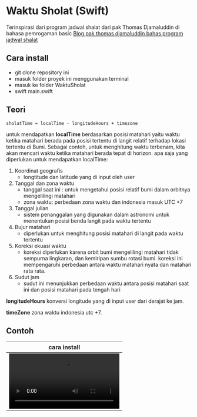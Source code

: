 # Waktu Sholat (Swift)

Terinspirasi dari program jadwal shalat dari pak Thomas Djamaluddin di bahasa pemrogaman basic [Blog pak thomas djamaluddin bahas program jadwal shalat](https://tdjamaluddin.wordpress.com/2010/12/09/program-jadwal-shalat/)

## Cara install
* git clone repository ini
* masuk folder proyek ini menggunakan terminal
* masuk ke folder WaktuSholat
* swift main.swift
  

## Teori
```
sholatTime = localTime - longitudeHours + timezone
```
untuk mendapatkan **localTime** berdasarkan posisi matahari yaitu waktu ketika matahari berada pada posisi tertentu di langit relatif terhadap lokasi tertentu di Bumi. Sebagai contoh, untuk menghitung waktu terbenam, kita akan mencari waktu ketika matahari berada tepat di horizon. apa saja yang diperlukan untuk mendapatkan localTime:
 1. Koordinat geografis
    - longtitude dan latitude yang di input oleh user
 2. Tanggal dan zona waktu
    - tanggal saat ini : untuk mengetahui posisi relatif bumi dalam orbitnya mengelilingi matahari
    - zona waktu: perbedaan zona waktu dan indonesia masuk UTC +7
 3. Tanggal julian
    - sistem penanggalan yang digunakan dalam astronomi untuk menentukan posisi benda langit pada waktu tertentu
4. Bujur matahari
   - diperlukan untuk menghitung posisi matahari di langit pada waktu tertentu
5. Koreksi ekuasi waktu
   - koreksi diperlukan karena orbit bumi mengelilingi matahari tidak sempurna lingkaran, dan kemiripan sumbu rotasi bumi. koreksi ini mempengaruhi perbedaan antara waktu matahari nyata dan matahari rata rata.
6. Sudut jam
   - sudut ini menunjukkan perbedaan waktu antara posisi matahari saat ini dan posisi matahari pada tengah hari

**longitudeHours** konversi longitude yang di input user dari derajat ke jam.

**timeZone** zona waktu indonesia utc +7.

## Contoh
| cara install |
| --- |
|  <video src="https://github.com/nvnthermawan12/WaktuSholat/assets/74716034/e7b67e6c-f7be-4722-bb14-43404fc7c829"> |
               
